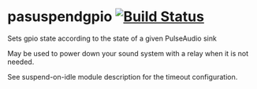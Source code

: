 # pasuspendgpio [![Build Status](https://travis-ci.org/Shulyaka/pasuspendgpio.svg?branch=master)](https://travis-ci.org/Shulyaka/pasuspendgpio)
Sets gpio state according to the state of a given PulseAudio sink

May be used to power down your sound system with a relay when it is not needed.

See suspend-on-idle module description for the timeout configuration.
